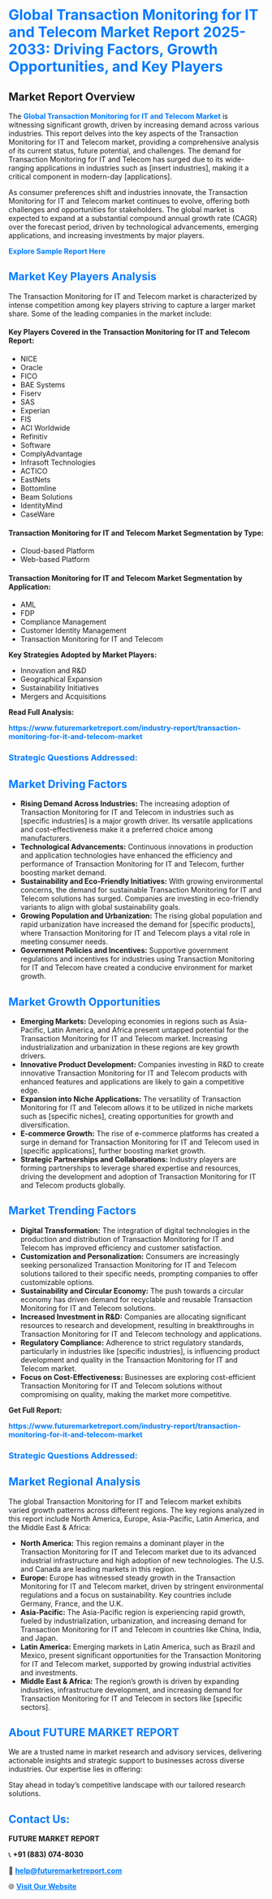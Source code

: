 <h1 style="color: #007BFF;">Global Transaction Monitoring for IT and Telecom Market Report 2025-2033: Driving Factors, Growth Opportunities, and Key Players</h1>

<section id="overview">
<h2>Market Report Overview</h2>
<p>The <a href="https://www.futuremarketreport.com/industry-report/transaction-monitoring-for-it-and-telecom-market" style="color: #007BFF; text-decoration: none;"><strong>Global Transaction Monitoring for IT and Telecom Market</strong></a> is witnessing significant growth, driven by increasing demand across various industries. This report delves into the key aspects of the Transaction Monitoring for IT and Telecom market, providing a comprehensive analysis of its current status, future potential, and challenges. The demand for Transaction Monitoring for IT and Telecom has surged due to its wide-ranging applications in industries such as [insert industries], making it a critical component in modern-day [applications].</p>
<p>As consumer preferences shift and industries innovate, the Transaction Monitoring for IT and Telecom market continues to evolve, offering both challenges and opportunities for stakeholders. The global market is expected to expand at a substantial compound annual growth rate (CAGR) over the forecast period, driven by technological advancements, emerging applications, and increasing investments by major players.</p>
</section>

<section id="overview">
<p><a href="https://www.futuremarketreport.com/request-sample/reportId=112279" style="color: #007BFF; text-decoration: none;"><strong>Explore Sample Report Here</strong></a></p>
</section>

<section id="key-players">
<h2 style="color: #007BFF;">Market Key Players Analysis</h2>
<p>The Transaction Monitoring for IT and Telecom market is characterized by intense competition among key players striving to capture a larger market share. Some of the leading companies in the market include:</p>
<h4>Key Players Covered in the Transaction Monitoring for IT and Telecom Report:</h4>
<ul><li>NICE</li><li>Oracle</li><li>FICO</li><li>BAE Systems</li><li>Fiserv</li><li>SAS</li><li>Experian</li><li>FIS</li><li>ACI Worldwide</li><li>Refinitiv</li><li>Software</li><li>ComplyAdvantage</li><li>Infrasoft Technologies</li><li>ACTICO</li><li>EastNets</li><li>Bottomline</li><li>Beam Solutions</li><li>IdentityMind</li><li>CaseWare</li></ul>
<h4>Transaction Monitoring for IT and Telecom Market Segmentation by Type:</h4>
<ul><li>Cloud-based Platform</li><li>Web-based Platform</li></ul>

<h4>Transaction Monitoring for IT and Telecom Market Segmentation by Application:</h4>
<ul><li>AML</li><li>FDP</li><li>Compliance Management</li><li>Customer Identity Management</li><li>Transaction Monitoring for IT and Telecom</li></ul>
<p><strong>Key Strategies Adopted by Market Players:</strong></p>
<ul>
<li>Innovation and R&D</li>
<li>Geographical Expansion</li>
<li>Sustainability Initiatives</li>
<li>Mergers and Acquisitions</li>
</ul>
</section>

<section>
<p><strong>Read Full Analysis: </strong></p><a href="https://www.futuremarketreport.com/industry-report/transaction-monitoring-for-it-and-telecom-market" style="color: #007BFF; text-decoration: none;"><strong>https://www.futuremarketreport.com/industry-report/transaction-monitoring-for-it-and-telecom-market</strong></a>
<h3 style="color: #007BFF;">Strategic Questions Addressed:</h3>
</section>

<section id="driving-factors">
<h2 style="color: #007BFF;">Market Driving Factors</h2>
<ul>
<li><strong>Rising Demand Across Industries:</strong> The increasing adoption of Transaction Monitoring for IT and Telecom in industries such as [specific industries] is a major growth driver. Its versatile applications and cost-effectiveness make it a preferred choice among manufacturers.</li>
<li><strong>Technological Advancements:</strong> Continuous innovations in production and application technologies have enhanced the efficiency and performance of Transaction Monitoring for IT and Telecom, further boosting market demand.</li>
<li><strong>Sustainability and Eco-Friendly Initiatives:</strong> With growing environmental concerns, the demand for sustainable Transaction Monitoring for IT and Telecom solutions has surged. Companies are investing in eco-friendly variants to align with global sustainability goals.</li>
<li><strong>Growing Population and Urbanization:</strong> The rising global population and rapid urbanization have increased the demand for [specific products], where Transaction Monitoring for IT and Telecom plays a vital role in meeting consumer needs.</li>
<li><strong>Government Policies and Incentives:</strong> Supportive government regulations and incentives for industries using Transaction Monitoring for IT and Telecom have created a conducive environment for market growth.</li>
</ul>
</section>

<section id="growth-opportunities">
<h2 style="color: #007BFF;">Market Growth Opportunities</h2>
<ul>
<li><strong>Emerging Markets:</strong> Developing economies in regions such as Asia-Pacific, Latin America, and Africa present untapped potential for the Transaction Monitoring for IT and Telecom market. Increasing industrialization and urbanization in these regions are key growth drivers.</li>
<li><strong>Innovative Product Development:</strong> Companies investing in R&D to create innovative Transaction Monitoring for IT and Telecom products with enhanced features and applications are likely to gain a competitive edge.</li>
<li><strong>Expansion into Niche Applications:</strong> The versatility of Transaction Monitoring for IT and Telecom allows it to be utilized in niche markets such as [specific niches], creating opportunities for growth and diversification.</li>
<li><strong>E-commerce Growth:</strong> The rise of e-commerce platforms has created a surge in demand for Transaction Monitoring for IT and Telecom used in [specific applications], further boosting market growth.</li>
<li><strong>Strategic Partnerships and Collaborations:</strong> Industry players are forming partnerships to leverage shared expertise and resources, driving the development and adoption of Transaction Monitoring for IT and Telecom products globally.</li>
</ul>
</section>

<section id="trending-factors">
<h2 style="color: #007BFF;">Market Trending Factors</h2>
<ul>
<li><strong>Digital Transformation:</strong> The integration of digital technologies in the production and distribution of Transaction Monitoring for IT and Telecom has improved efficiency and customer satisfaction.</li>
<li><strong>Customization and Personalization:</strong> Consumers are increasingly seeking personalized Transaction Monitoring for IT and Telecom solutions tailored to their specific needs, prompting companies to offer customizable options.</li>
<li><strong>Sustainability and Circular Economy:</strong> The push towards a circular economy has driven demand for recyclable and reusable Transaction Monitoring for IT and Telecom solutions.</li>
<li><strong>Increased Investment in R&D:</strong> Companies are allocating significant resources to research and development, resulting in breakthroughs in Transaction Monitoring for IT and Telecom technology and applications.</li>
<li><strong>Regulatory Compliance:</strong> Adherence to strict regulatory standards, particularly in industries like [specific industries], is influencing product development and quality in the Transaction Monitoring for IT and Telecom market.</li>
<li><strong>Focus on Cost-Effectiveness:</strong> Businesses are exploring cost-efficient Transaction Monitoring for IT and Telecom solutions without compromising on quality, making the market more competitive.</li>
</ul>
</section>

<section>
<p><strong>Get Full Report: </strong></p><a href="https://www.futuremarketreport.com/industry-report/transaction-monitoring-for-it-and-telecom-market" style="color: #007BFF; text-decoration: none;"><strong>https://www.futuremarketreport.com/industry-report/transaction-monitoring-for-it-and-telecom-market</strong></a>
<h3 style="color: #007BFF;">Strategic Questions Addressed:</h3>
</section>


<section id="regional-analysis">
<h2 style="color: #007BFF;">Market Regional Analysis</h2>
<p>The global Transaction Monitoring for IT and Telecom market exhibits varied growth patterns across different regions. The key regions analyzed in this report include North America, Europe, Asia-Pacific, Latin America, and the Middle East & Africa:</p>
<ul>
<li><strong>North America:</strong> This region remains a dominant player in the Transaction Monitoring for IT and Telecom market due to its advanced industrial infrastructure and high adoption of new technologies. The U.S. and Canada are leading markets in this region.</li>
<li><strong>Europe:</strong> Europe has witnessed steady growth in the Transaction Monitoring for IT and Telecom market, driven by stringent environmental regulations and a focus on sustainability. Key countries include Germany, France, and the U.K.</li>
<li><strong>Asia-Pacific:</strong> The Asia-Pacific region is experiencing rapid growth, fueled by industrialization, urbanization, and increasing demand for Transaction Monitoring for IT and Telecom in countries like China, India, and Japan.</li>
<li><strong>Latin America:</strong> Emerging markets in Latin America, such as Brazil and Mexico, present significant opportunities for the Transaction Monitoring for IT and Telecom market, supported by growing industrial activities and investments.</li>
<li><strong>Middle East & Africa:</strong> The region’s growth is driven by expanding industries, infrastructure development, and increasing demand for Transaction Monitoring for IT and Telecom in sectors like [specific sectors].</li>
</ul>
</section>

<footer>
<h2 style="color: #007BFF;">About FUTURE MARKET REPORT</h2>
<p>We are a trusted name in market research and advisory services, delivering actionable insights and strategic support to businesses across diverse industries. Our expertise lies in offering:</p>

<p>Stay ahead in today’s competitive landscape with our tailored research solutions.</p>

<h2 style="color: #007BFF;">Contact Us:</h2>
<p><strong>FUTURE MARKET REPORT</strong></p>
<p>📞 <strong>+91 (883) 074-8030</strong></p>
<p>📧 <strong><a href="mailto:help@futuremarketreport.com" style="color: #007BFF;">help@futuremarketreport.com</a></strong></p>
<p>🌐 <strong><a href="https://www.futuremarketreport.com/" style="color: #007BFF;">Visit Our Website</a></strong></p>
</footer>